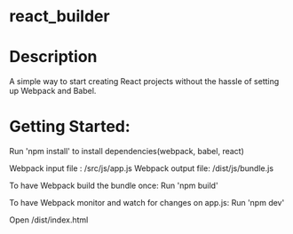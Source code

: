 # react_builder

# Description
A simple way to start creating React projects without the hassle of setting up Webpack and Babel. 

# Getting Started:
Run 'npm install' to install dependencies(webpack, babel, react)

Webpack input file : /src/js/app.js
Webpack output file: /dist/js/bundle.js

To have Webpack build the bundle once:
Run 'npm build' 

To have Webpack monitor and watch for changes on app.js:
Run 'npm dev'

Open /dist/index.html 
